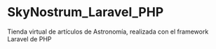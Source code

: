 # SkyNostrum_Laravel_PHP
Tienda virtual de artículos de Astronomía, realizada con el framework Laravel de PHP
